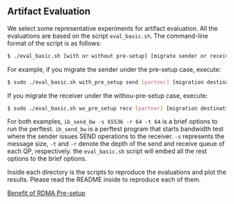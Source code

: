 ## Artifact Evaluation

We select some representative experiments for artifact evaluation.
All the evaluations are based on the script `eval_basic.sh`.
The command-line format of the script is as follows:

```Bash
$ ./eval_basic.sh [with or without pre-setup] [migrate sender or receiver] [IP address of partner] [IP address of migration destination] [ibdev name] [brief perftest command]
```

For example, if you migrate the sender under the pre-setup case, execute:

```Bash
$ sudo ./eval_basic.sh with_pre_setup send [partner] [migration destination] [ibdev name] ib_send_bw -s 65536 -r 64 -t 64
```

If you migrate the receiver under the withou-pre-setup case, execute:

```Bash
$ sudo ./eval_basic.sh wo_pre_setup recv [partner] [migration destination] [ibdev name] ib_send_bw -s 65536 -r 64 -t 64
```

For both examples, `ib_send_bw -s 65536 -r 64 -t 64` is a brief options to run the perftest.
`ib_send_bw` is a perftest program that starts bandwidth test where the sender issues SEND operations to the receiver.
`-s` represents the message size, `-t` and `-r` denote the depth of the send and receive queue of each QP, respectively.
the `eval_basic.sh` script will embed all the rest options to the brief options.

Inside each directory is the scripts to reproduce the evaluations and plot the results.
Please read the README inside to reproduce each of them.

[Benefit of RDMA Pre-setup](01_pre_setup_benefit)
